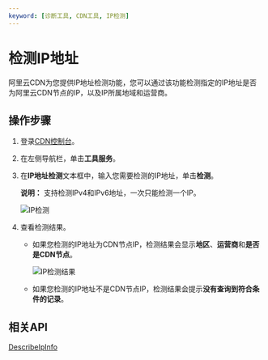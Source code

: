 ```yaml
---
keyword: [诊断工具, CDN工具, IP检测]
---
```


# 检测IP地址

阿里云CDN为您提供IP地址检测功能，您可以通过该功能检测指定的IP地址是否为阿里云CDN节点的IP，以及IP所属地域和运营商。

## 操作步骤

1.  登录[CDN控制台](https://cdn.console.aliyun.com)。

2.  在左侧导航栏，单击**工具服务**。

3.  在**IP地址检测**文本框中，输入您需要检测的IP地址，单击**检测**。

    **说明：** 支持检测IPv4和IPv6地址，一次只能检测一个IP。

    ![IP检测](https://static-aliyun-doc.oss-accelerate.aliyuncs.com/assets/img/zh-CN/6679609161/p51480.png)

4.  查看检测结果。

    -   如果您检测的IP地址为CDN节点IP，检测结果会显示**地区**、**运营商**和**是否是CDN节点**。

        ![IP检测结果](https://static-aliyun-doc.oss-accelerate.aliyuncs.com/assets/img/zh-CN/7332609161/p51482.png)

    -   如果您检测的IP地址不是CDN节点IP，检测结果会提示**没有查询到符合条件的记录**。

## 相关API

[DescribeIpInfo](/cn.zh-CN/新版API参考/辅助工具类接口/验证IP是否为CDN节点.md)

